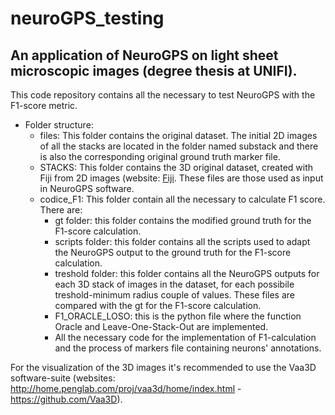 # neuroGPS_testing
## An application of NeuroGPS on light sheet microscopic images (degree thesis at UNIFI).

This code repository contains all the necessary to test NeuroGPS with the F1-score metric.

- Folder structure:
	* files: This folder contains the original dataset. The initial 2D images of all the stacks are located in the folder named substack and there is also the corresponding original ground truth marker file. 
	* STACKS: This folder contains the 3D original dataset, created with Fiji from 2D images (website: [Fiji](https://fiji.sc/). These files are those used as input in NeuroGPS software.
	* codice_F1: This folder contain all the necessary to calculate F1 score. There are:
		* gt folder: this folder contains the modified ground truth for the F1-score calculation.
		* scripts folder: this folder contains all the scripts used to adapt the NeuroGPS output to the ground truth for the F1-score                calculation.
		* treshold folder: this folder contains all the NeuroGPS outputs for each 3D stack of images in the dataset, for each possibile              treshold-minimum radius couple of values. These files are compared with the gt for the F1-score calculation.
		* F1_ORACLE_LOSO: this is the python file where the function Oracle and Leave-One-Stack-Out are implemented.
		* All the necessary code for the implementation of F1-calculation and the process of markers file containing neurons'                        annotations.
	
For the visualization of the 3D images it's recommended to use the Vaa3D software-suite (websites: http://home.penglab.com/proj/vaa3d/home/index.html - https://github.com/Vaa3D).
